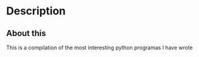 # Description
## About this
This is a compilation of the most interesting python programas I have wrote
